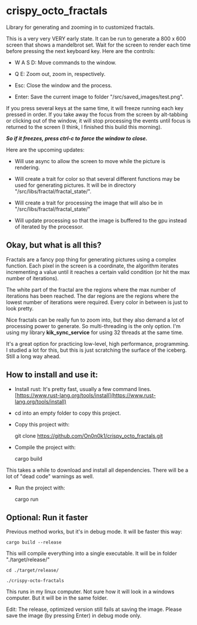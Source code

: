 # crispy_octo_fractals
Library for generating and zooming in to customized fractals.

This is a very very VERY early state. It can be run to generate a 800 x 600 screen that shows a 
mandelbrot set. Wait for the screen to render each time before pressing the next keyboard key.
Here are the controls:

 - W A S D: Move commands to the window.

 - Q E: Zoom out, zoom in, respectively.
 
 - Esc: Close the window and the process.
 
 - Enter: Save the current image to folder "/src/saved_images/test.png".
 
If you press several keys at the same time, it will freeze running each key pressed in order. 
If you take away the focus from the screen by alt-tabbing or clicking out of the window, it 
will stop processing the events until focus is returned to the screen (I think, 
I finished this build this morning).

***So if it freezes, press ctrl-c to force the window to close.***

Here are the upcoming updates:

 - Will use async to allow the screen to move while the picture is rendering.
 
 - Will create a trait for color so that several different functions may be used for generating pictures.
It will be in directory "/src/libs/fractal/fractal_state/".
 
 - Will create a trait for processing the image that will also be in "/src/libs/fractal/fractal_state/"
 
 - Will update processing so that the image is buffered to the gpu instead of iterated by the processor.
 
## Okay, but what is all this?

Fractals are a fancy pop thing for generating pictures using a complex function. 
Each pixel in the screen is a coordinate, the algorithm iterates incrementing a 
value until it reaches a certain valid condition (or hit the max number of iterations).

The white part of the fractal are the regions where the max number of iterations has 
been reached. The dar regions are the regions where the lowest number of iterations 
were required. Every color in between is just to look pretty.

Nice fractals can be really fun to zoom into, but they also demand a lot of processing 
power to generate. So multi-threading is the only option. I'm using my library 
**kik_sync_service** for using 32 threads at the same time.

It's a great option for practicing low-level, high performance, programming. I studied 
a lot for this, but this is just scratching the surface of the iceberg. Still a long 
way ahead.

## How to install and use it:

 - Install rust: It's pretty fast, usually a few command lines. [https://www.rust-lang.org/tools/install](https://www.rust-lang.org/tools/install)
 
 - cd into an empty folder to copy this project.
 
 - Copy this project with:
 
 	git clone https://github.com/On0n0k1/crispy_octo_fractals.git
 
 - Compile the project with:
 
 	cargo build
 	
This takes a while to download and install all dependencies. There will be a lot of "dead code" warnings as well.

 - Run the project with:
 
	cargo run
	
## Optional: Run it faster

Previous method works, but it's in debug mode. It will be faster this way:

	cargo build --release

This will compile everything into a single executable. It will be in folder "./target/release/"

	cd ./target/release/
	
	./crispy-octo-fractals
	
This runs in my linux computer. Not sure how it will look in a windows computer. 
But it will be in the same folder.

Edit: The release, optimized version still fails at saving the image. Please save the image (by pressing Enter) in debug mode only.


